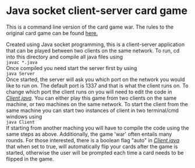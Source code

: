 # Java socket client-server card game

This is a command line version of the card game war. The rules to the original card game can be found [here.](https://bicyclecards.com/how-to-play/war/)  

Created using Java socket programming, this is a client-server application that can be played between two clients on the same network. To run, cd into this directory and compile all java files using  
```javac *.java```  
Once compiled you need start the server first by using  
```java Server```  
Once started, the server will ask you which port on the network you would like to run on. The default port is 1337 and that is what the client runs on. To change which port the client runs on you will need to edit the code in [*Client.java*](Client.java). You can either play this game from two clients on the same machine, or two machines on the same network. To start the client from the same machine you can start two instances of client in two terminal/cmd windows using  
```java Client```   
If starting from another maching you will have to compile the code using the same steps as above. Additionally, the game 'war' often entails many rounds. For those interested, there is a boolean flag "auto" in [*Client.java*](Client.java) that when set to true, will automatically flip your cards after the game is started, otherwise the user will be prompted each time a card needs to be flipped in the game.
